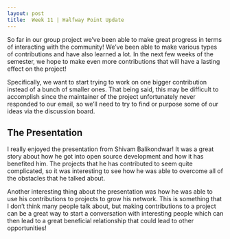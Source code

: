 ```yaml
---
layout: post
title:  Week 11 | Halfway Point Update
---
```


So far in our group project we’ve been able to make great progress in terms of interacting with the community! We’ve been able to make various types of contributions and have also learned a lot. In the next few weeks of the semester, we hope to make even more contributions that will have a lasting effect on the project!

<!--more-->

Specifically, we want to start trying to work on one bigger contribution instead of a bunch of smaller ones. That being said, this may be difficult to accomplish since the maintainer of the project unfortunately never responded to our email, so we’ll need to try to find or purpose some of our ideas via the discussion board.

## The Presentation

I really enjoyed the presentation from Shivam Balikondwar! It was a great story about how he got into open source development and how it has benefited him. The projects that he has contributed to seem quite complicated, so it was interesting to see how he was able to overcome all of the obstacles that he talked about.

Another interesting thing about the presentation was how he was able to use his contributions to projects to grow his network. This is something that I don’t think many people talk about, but making contributions to a project can be a great way to start a conversation with interesting people which can then lead to a great beneficial relationship that could lead to other opportunities!

